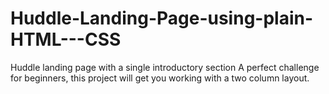 # Huddle-Landing-Page-using-plain-HTML---CSS
Huddle landing page with a single introductory section
A perfect challenge for beginners, this project will get you working with a two column layout.
